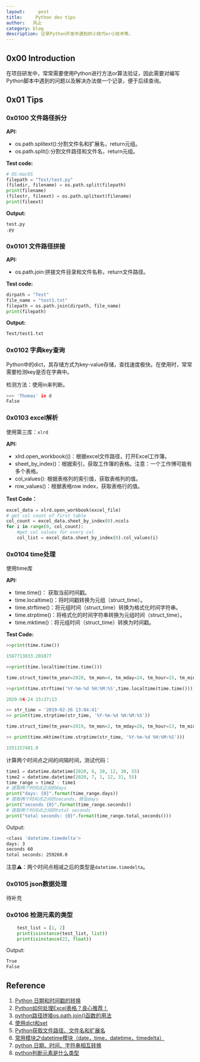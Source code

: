 ```yaml
---
layout:     post
title:     Python dev tips
author:   风止
category: blog
description: 记录Python开发中遇到的小技巧or小技术等。
---
```


## 0x00 Introduction

在项目研发中，常常需要使用Python进行方法or算法验证，因此需要对编写Python脚本中遇到的问题以及解决办法做一个记录，便于后续查询。

## 0x01 Tips

### 0x0100 文件路径拆分

**API:**

* os.path.splitext():分割文件名和扩展名，return元组。
* os.path.split():分割文件路径和文件名，return元组。

**Test code:**

```python
# OS:macOS
filepath = "Test/test.py"
(filedir, filename) = os.path.split(filepath)
print(filename)
(filestr, fileext) = os.path.splitext(filename)
print(fileext)
```

**Output:**

```bash
test.py
.py
```

### 0x0101 文件路径拼接

**API:**

* os.path.join:拼接文件目录和文件名称，return文件路径。

**Test code:**

```python
dirpath = "Test"
file_name = "test1.txt"
filepath = os.path.join(dirpath, file_name)
print(filepath)
```

**Output:**

```bash
Test/test1.txt
```

### 0x0102 字典key查询

Python中的dict，其存储方式为key-value存储，查找速度极快。在使用时，常常需要检测key是否在字典中。

检测方法：使用in来判断。

```bash
>>> 'Thomas' in d
False
```

### 0x0103 excel解析

使用第三库：`xlrd`

**API:**

* xlrd.open_workbook(()：根据excel文件路径，打开Excel工作簿。
* sheet_by_index()：根据索引，获取工作簿的表格。注意：一个工作博可能有多个表格。
* col_values(): 根据表格列的索引值，获取表格列的值。
* row_values()：根据表格row index，获取表格行的值。

**Test Code：**

```python
excel_data = xlrd.open_workbook(excel_file)
# get col count of first table
col_count = excel_data.sheet_by_index(0).ncols
for i in range(0, col_count):
	#get col values for every col
	col_list = excel_data.sheet_by_index(0).col_values(i)
```

### 0x0104 time处理

使用time库

**API:**

* time.time()： 获取当前时间戳。
* time.localtime()：将时间戳转换为元组（struct_time）。
* time.strftime()：将元组时间（struct_time）转换为格式化时间字符串。
* time.strptime()：将格式化的时间字符串转换为元组时间（struct_time）。
* time.mktime()：将元组时间（struct_time）转换为时间戳。


**Test Code:** 

```python
>>print(time.time())

1587713833.201077

>>print(time.localtime(time.time()))

time.struct_time(tm_year=2020, tm_mon=4, tm_mday=24, tm_hour=15, tm_min=45, tm_sec=57, tm_wday=4, tm_yday=115, tm_isdst=0)

>>print(time.strftime('%Y-%m-%d %H:%M:%S',time.localtime(time.time())))

2020-04-24 15:37:13

>> str_time = '2019-02-26 13:04:41'
>> print(time.strptime(str_time, '%Y-%m-%d %H:%M:%S'))

time.struct_time(tm_year=2019, tm_mon=2, tm_mday=26, tm_hour=13, tm_min=4, tm_sec=41, tm_wday=1, tm_yday=57, tm_isdst=-1)

>> print(time.mktime(time.strptime(str_time, '%Y-%m-%d %H:%M:%S')))

1551157481.0
```

计算两个时间点之间的间隔时间，测试代码：

```python
time1 = datetime.datetime(2020, 6, 28, 12, 30, 55)
time2 = datetime.datetime(2020, 7, 1, 12, 31, 55)
time_range = time2 - time1
# 提取两个时间点之间的days
print("days: {0}".format(time_range.days))
# 提取两个时间点之间的seconds，除去days
print("seconds {0}".format(time_range.seconds))
# 提取两个时间点之间的total seconds
print("total seconds: {0}".format(time_range.total_seconds()))
```
 
 Output:
 
```bash
<class 'datetime.timedelta'>
days: 3
seconds 60
total seconds: 259260.0
```

注意⚠️：两个时间点相减之后的类型是`datetime.timedelta`。


### 0x0105 json数据处理

待补充

### 0x0106 检测元素的类型

```python
    test_list = [1, 2]
    print(isinstance(test_list, list))
    print(isinstance(22, float))
```

Output:

```bash
True
False
```

## Reference

1. [Python 日期和时间戳的转换](https://www.cnblogs.com/strivepy/p/10436213.html)
2. [Python如何处理Excel表格？良心推荐！](https://www.jianshu.com/p/ae01855198fb)
3. [python路径拼接os.path.join()函数的用法](https://www.cnblogs.com/an-ning0920/p/10037790.html)
4. [使用dict和set](https://www.liaoxuefeng.com/wiki/1016959663602400/1017104324028448)
5. [Python获取文件路径、文件名和扩展名](https://blog.csdn.net/lilongsy/article/details/99853925)
6. [常用模块之datetime模块（date，time，datetime，timedelta）](https://blog.csdn.net/z_xiaochuan/article/details/81324367)
7. [python 日期、时间、字符串相互转换](https://www.cnblogs.com/huhu-xiaomaomi/p/10338472.html)
8. [python判断元素是什么类型](https://blog.csdn.net/m0_37490554/article/details/104795514)